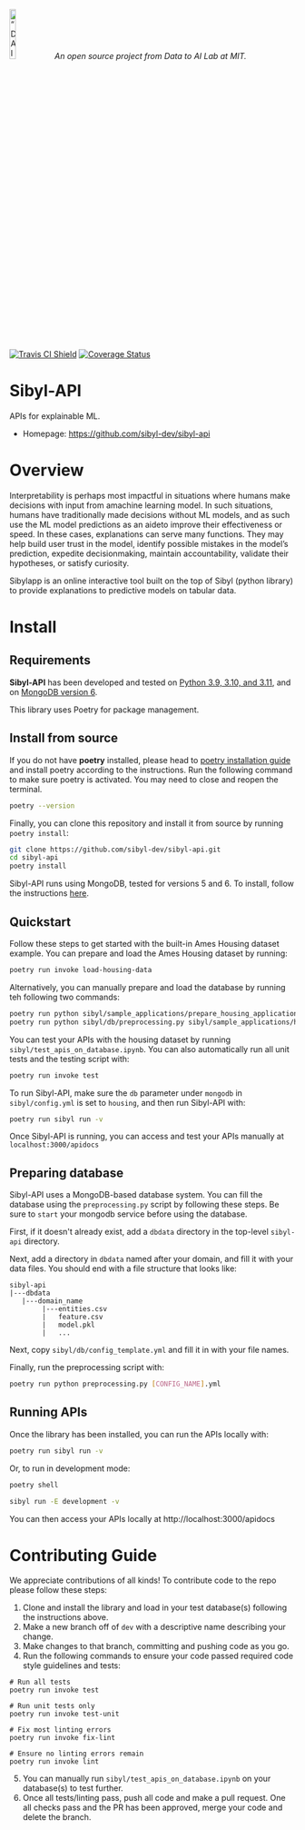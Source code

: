 <p align="left">
<img width=15% src="https://dai.lids.mit.edu/wp-content/uploads/2018/06/Logo_DAI_highres.png" alt=“DAI-Lab” />
<i>An open source project from Data to AI Lab at MIT.</i>
</p>

<!-- Uncomment these lines after releasing the package to PyPI for version and downloads badges -->
<!--[![PyPI Shield](https://img.shields.io/pypi/v/sibylapp.svg)](https://pypi.python.org/pypi/sibylapp)-->
<!--[![Downloads](https://pepy.tech/badge/sibylapp)](https://pepy.tech/project/sibylapp)-->

[![Travis CI Shield](https://travis-ci.org/HDI-Project/sibylapp.svg?branch=master)](https://travis-ci.org/HDI-Project/sibylapp)
[![Coverage Status](https://codecov.io/gh/HDI-Project/sibylapp/branch/master/graph/badge.svg)](https://codecov.io/gh/HDI-Project/sibylapp)

# Sibyl-API

APIs for explainable ML.

-   Homepage: https://github.com/sibyl-dev/sibyl-api

# Overview

Interpretability is perhaps most impactful in situations where humans make decisions with input from amachine learning model. In such situations, humans have traditionally made decisions without ML models, and as such use the ML model predictions as an aideto improve their effectiveness or speed.
In these cases, explanations can serve many functions. They may help build user trust in the model, identify possible mistakes in the model’s prediction, expedite decisionmaking, maintain accountability, validate their hypotheses, or satisfy curiosity.

Sibylapp is an online interactive tool built on the top of Sibyl (python library) to provide explanations to predictive models on tabular data.

# Install

## Requirements

**Sibyl-API** has been developed and tested on [Python 3.9, 3.10, and 3.11](https://www.python.org/downloads/), and on [MongoDB version 6](https://www.mongodb.com/try/download/community).

This library uses Poetry for package management.

## Install from source

If you do not have **poetry** installed, please head to [poetry installation guide](https://python-poetry.org/docs/#installation)
and install poetry according to the instructions.
Run the following command to make sure poetry is activated. You may need to close and reopen the terminal.

```bash
poetry --version
```

Finally, you can clone this repository and install it from
source by running `poetry install`:

```bash
git clone https://github.com/sibyl-dev/sibyl-api.git
cd sibyl-api
poetry install
```

Sibyl-API runs using MongoDB, tested for versions 5 and 6. To install, follow the instructions
[here](https://www.mongodb.com/docs/manual/administration/install-community/).

## Quickstart
Follow these steps to get started with the built-in Ames Housing dataset example.
You can prepare and load the Ames Housing dataset by running:
```bash
poetry run invoke load-housing-data
```

Alternatively, you can manually prepare and load the database by running teh following two commands:
```bash
poetry run python sibyl/sample_applications/prepare_housing_application.py   # Prepare model and explainer
poetry run python sibyl/db/preprocessing.py sibyl/sample_applications/housing_config.yml   # Load in database
```

You can test your APIs with the housing dataset by running `sibyl/test_apis_on_database.ipynb`.
You can also automatically run all unit tests and the testing script with:
```bash
poetry run invoke test
```

To run Sibyl-API, make sure the `db` parameter under `mongodb` in `sibyl/config.yml` is set to `housing`, and then run  Sibyl-API with:
```bash
poetry run sibyl run -v
```

Once Sibyl-API is running, you can access and test your APIs manually at `localhost:3000/apidocs`

## Preparing database
Sibyl-API uses a MongoDB-based database system. You can fill the database using the `preprocessing.py` script by
following these steps. Be sure to `start` your mongodb service before using the database.

First, if it doesn't already exist, add a `dbdata` directory in the top-level `sibyl-api` directory.

Next, add a directory in `dbdata` named after your domain, and fill it with your data files. You should end with a file
structure that looks like:
```
sibyl-api
|---dbdata
   |---domain_name
        |---entities.csv
        |   feature.csv
        |   model.pkl
        |   ...
```

Next, copy `sibyl/db/config_template.yml` and fill it in with your file names.

Finally, run the preprocessing script with:
```bash
poetry run python preprocessing.py [CONFIG_NAME].yml
```

## Running APIs

Once the library has been installed, you can run the APIs locally with:

```bash
poetry run sibyl run -v
```

Or, to run in development mode:
```bash
poetry shell

sibyl run -E development -v
```

You can then access your APIs locally at http://localhost:3000/apidocs

# Contributing Guide
We appreciate contributions of all kinds! To contribute code to the repo please follow these steps:
1. Clone and install the library and load in your test database(s) following the instructions above.
2. Make a new branch off of `dev` with a descriptive name describing your change.
3. Make changes to that branch, committing and pushing code as you go.
4. Run the following commands to ensure your code passed required code style guidelines and tests:
```
# Run all tests
poetry run invoke test

# Run unit tests only
poetry run invoke test-unit

# Fix most linting errors
poetry run invoke fix-lint

# Ensure no linting errors remain
poetry run invoke lint
```
5. You can manually run `sibyl/test_apis_on_database.ipynb` on your database(s) to test further.
6. Once all tests/linting pass, push all code and make a pull request. One all checks pass and the PR has been approved, merge your code and delete the branch.
